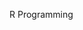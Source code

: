 <p align="center"> <src"https://user-images.githubusercontent.com/40440123/72384234-fcd0a200-36ea-11ea-9f48-226f3ea324ee.png"> </p>


R Programming
